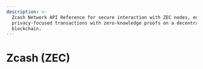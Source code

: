 ```yaml
---
description: >-
  Zcash Network API Reference for secure interaction with ZEC nodes, enabling
  privacy-focused transactions with zero-knowledge proofs on a decentralized
  blockchain.
---
```


# Zcash (ZEC)

